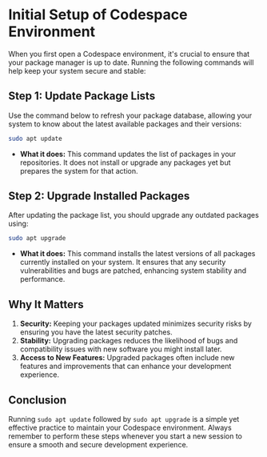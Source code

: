 # Initial Setup of Codespace Environment

When you first open a Codespace environment, it's crucial to ensure that your package manager is up to date. Running the following commands will help keep your system secure and stable:

## Step 1: Update Package Lists

Use the command below to refresh your package database, allowing your system to know about the latest available packages and their versions:

```bash
sudo apt update
```

- **What it does:** This command updates the list of packages in your repositories. It does not install or upgrade any packages yet but prepares the system for that action.

## Step 2: Upgrade Installed Packages

After updating the package list, you should upgrade any outdated packages using:

```bash
sudo apt upgrade
```

- **What it does:** This command installs the latest versions of all packages currently installed on your system. It ensures that any security vulnerabilities and bugs are patched, enhancing system stability and performance.

## Why It Matters

1. **Security:** Keeping your packages updated minimizes security risks by ensuring you have the latest security patches.
2. **Stability:** Upgrading packages reduces the likelihood of bugs and compatibility issues with new software you might install later.
3. **Access to New Features:** Upgraded packages often include new features and improvements that can enhance your development experience.

## Conclusion

Running `sudo apt update` followed by `sudo apt upgrade` is a simple yet effective practice to maintain your Codespace environment. Always remember to perform these steps whenever you start a new session to ensure a smooth and secure development experience.
